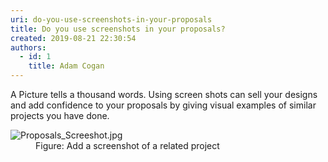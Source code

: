```yaml
---
uri: do-you-use-screenshots-in-your-proposals
title: Do you use screenshots in your proposals?
created: 2019-08-21 22:30:54
authors:
  - id: 1
    title: Adam Cogan
---
```





<span class='intro'> <p class="ssw15-rteElement-P">A Picture tells a thousand words. Using screen shots can sell your designs and add confidence to your proposals by giving visual examples of similar projects you have done.​<br></p> </span>

<dl class="image"><dt><img src="/PublishingImages/Proposals_Screeshot.jpg" alt="Proposals_Screeshot.jpg" />​​</dt><dd>Figure&#58; Add a screenshot of a related project​<br></dd></dl>


